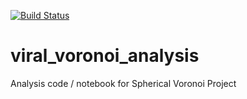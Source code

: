 [![Build Status](https://travis-ci.org/tylerjereddy/viral_voronoi_analysis.svg?branch=master)](https://travis-ci.org/tylerjereddy/viral_voronoi_analysis)
# viral_voronoi_analysis
Analysis code / notebook for Spherical Voronoi Project
